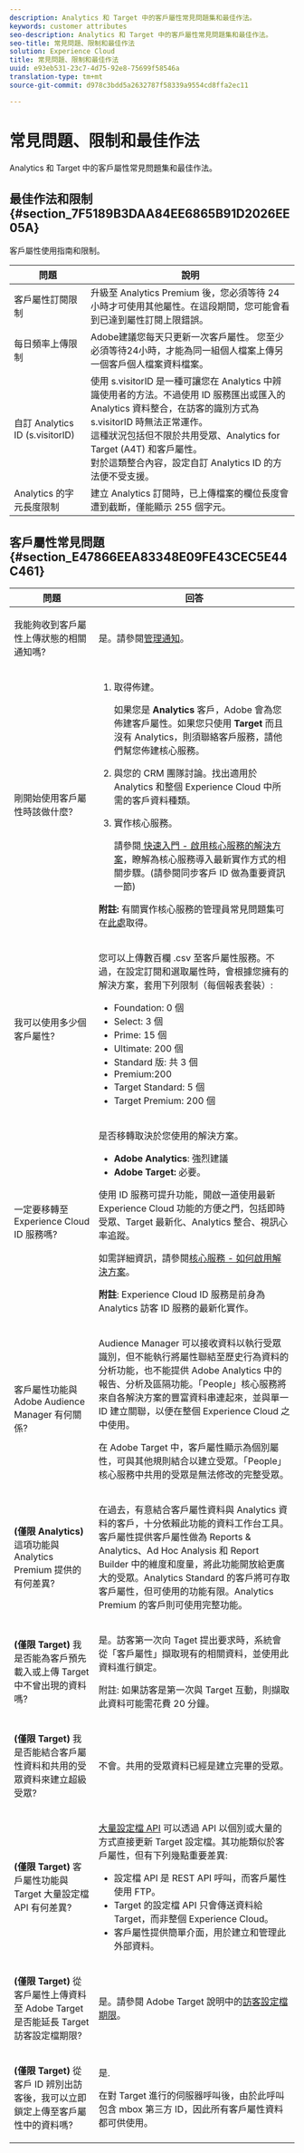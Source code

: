 ```yaml
---
description: Analytics 和 Target 中的客戶屬性常見問題集和最佳作法。
keywords: customer attributes
seo-description: Analytics 和 Target 中的客戶屬性常見問題集和最佳作法。
seo-title: 常見問題、限制和最佳作法
solution: Experience Cloud
title: 常見問題、限制和最佳作法
uuid: e93eb531-23c7-4d75-92e8-75699f58546a
translation-type: tm+mt
source-git-commit: d978c3bdd5a2632787f58339a9554cd8ffa2ec11

---
```



# 常見問題、限制和最佳作法

Analytics 和 Target 中的客戶屬性常見問題集和最佳作法。

## 最佳作法和限制 {#section_7F5189B3DAA84EE6865B91D2026EE05A}

客戶屬性使用指南和限制。

| 問題 | 說明 |
|--- |--- |
| 客戶屬性訂閱限制 | 升級至 Analytics Premium 後，您必須等待 24 小時才可使用其他屬性。在這段期間，您可能會看到已達到屬性訂閱上限錯誤。 |
| 每日頻率上傳限制 | Adobe建議您每天只更新一次客戶屬性。 您至少必須等待24小時，才能為同一組個人檔案上傳另一個客戶個人檔案資料檔案。 |
| 自訂 Analytics ID (s.visitorID) | 使用  s.visitorID 是一種可讓您在 Analytics 中辨識使用者的方法。不過使用 ID 服務匯出或匯入的 Analytics 資料整合，在訪客的識別方式為 s.visitorID 時無法正常運作。<br>這種狀況包括但不限於共用受眾、Analytics for Target (A4T) 和客戶屬性。<br>對於這類整合內容，設定自訂 Analytics ID 的方法便不受支援。 |
| Analytics 的字元長度限制 | 建立 Analytics 訂閱時，已上傳檔案的欄位長度會遭到截斷，僅能顯示 255 個字元。 |

## 客戶屬性常見問題 {#section_E47866EEA83348E09FE43CEC5E44C461}

<table id="table_88631069013B408EBB0A810657662B36"> 
 <thead> 
  <tr> 
   <th colname="col1" class="entry"> 問題 </th> 
   <th colname="col2" class="entry"> 回答 </th> 
  </tr> 
 </thead>
 <tbody> 
  <tr> 
   <td colname="col1"> <p>我能夠收到客戶屬性上傳狀態的相關通知嗎? </p> </td> 
   <td colname="col2"> <p>是。請參閱<a href="../admin-getting-started/organizations.md#concept_0105453AD71847B8BFCAF4A40915F157" format="dita" scope="local">管理通知</a>。 </p> </td> 
  </tr> 
  <tr> 
   <td colname="col1"> <p> 剛開始使用客戶屬性時該做什麼? </p> </td> 
   <td colname="col2"> 
    <ol id="ol_1FACEF0990B6486B8DE86245D17695A8"> 
     <li id="li_F0C1542853684F8591FDC1B441D31A56"> <p>取得佈建。 </p> <p>如果您是 <b>Analytics</b> 客戶，Adobe 會為您佈建客戶屬性。如果您只使用 <b>Target</b> 而且沒有 Analytics，則須聯絡客戶服務，請他們幫您佈建核心服務。 </p> </li> 
     <li id="li_444FEDEE4B7244F79BA847662F5B17CB"> <p>與您的 CRM 團隊討論。找出適用於 Analytics 和整個 Experience Cloud 中所需的客戶資料種類。 </p> </li> 
     <li id="li_32D4AAF8C29748A78801A0E1BFB37AF5"> <p>實作核心服務。 </p> <p>請參閱<a href="../core-services/core-services.md#concept_07ED1D5C64234E77976E6D572E78FB9C" format="dita" scope="local"> 快速入門 - 啟用核心服務的解決方案</a>，瞭解為核心服務導入最新實作方式的相關步驟。(請參閱同步客戶 ID 做為重要資訊一節) </p> </li> 
    </ol> <p> <b>附註:</b> 有關實作核心服務的管理員常見問題集可在<a href="../admin-getting-started/faq.md#concept_13219B4E51784577B6FF78AAA203DE91" format="dita" scope="local">此處</a>取得。 </p> </td> 
  </tr> 
  <tr> 
   <td colname="col1"> <p> 我可以使用多少個客戶屬性? </p> </td> 
   <td colname="col2"> <p>您可以上傳數百欄 <span class="filepath">.csv</span> 至客戶屬性服務。不過，在設定訂閱和選取屬性時，會根據您擁有的解決方案，套用下列限制（每個報表套裝）:</p> <p> 
     <ul>
     <li>Foundation: 0 個</li>
     <li>Select: 3 個</li>
     <li>Prime: 15 個</li>
     <li>Ultimate: 200 個</li>
     <li>Standard 版: 共 3 個</li>
     <li>Premium:200</li>
     <li>Target Standard: 5 個</li>
     <li>Target Premium: 200 個</li></ul>
     </td> 
  </tr> 
  <tr> 
   <td colname="col1"> <p>一定要移轉至 Experience Cloud ID 服務嗎? </p> </td> 
   <td colname="col2"> <p>是否移轉取決於您使用的解決方案。 </p> <p> 
     <ul id="ul_9C473434B5DA4C6299AAB209DEDFCDE7"> 
      <li id="li_8BC10EB2825F4ADF8CA61F71D4994A28"> <b>Adobe Analytics</b>: 強烈建議 </li> 
      <li id="li_56F518E3F3DF4C93B6F7EF3B40ACC52F"> <b>Adobe Target:</b> 必要。 </li> 
     </ul> </p> <p>使用 ID 服務可提升功能，開啟一道使用最新 Experience Cloud 功能的方便之門，包括即時受眾、Target 最新化、Analytics 整合、視訊心率追蹤。 </p> <p>如需詳細資訊，請參閱<a href="../core-services/core-services.md#concept_07ED1D5C64234E77976E6D572E78FB9C" format="dita" scope="local">核心服務 - 如何啟用解決方案</a>。 </p> <p> <b>附註</b>: <span class="term">Experience Cloud ID 服務</span>是前身為 <span class="term">Analytics 訪客 ID 服務</span>的最新化實作。 </p> </td> 
  </tr> 
  <tr> 
   <td colname="col1"> <p>客戶屬性功能與 Adobe Audience Manager 有何關係? </p> </td> 
   <td colname="col2"> <p>Audience Manager 可以接收資料以執行受眾識別，但不能執行將屬性聯結至歷史行為資料的分析功能，也不能提供 Adobe Analytics 中的報告、分析及區隔功能。「People」核心服務將來自各解決方案的豐富資料串連起來，並與單一 ID 建立關聯，以便在整個 Experience Cloud 之中使用。 </p> <p> 在 Adobe Target 中，客戶屬性顯示為個別屬性，可與其他規則結合以建立受眾。「People」核心服務中共用的受眾是無法修改的完整受眾。 </p> </td> 
  </tr> 
  <tr> 
   <td colname="col1"> <p> <b>(僅限 Analytics) </b>這項功能與 Analytics Premium 提供的有何差異? </p> </td> 
   <td colname="col2"> <p>在過去，有意結合客戶屬性資料與 Analytics 資料的客戶，十分依賴此功能的資料工作台工具。客戶屬性提供客戶屬性做為 Reports &amp; Analytics、Ad Hoc Analysis 和 Report Builder 中的維度和度量，將此功能開放給更廣大的受眾。Analytics Standard 的客戶將可存取客戶屬性，但可使用的功能有限。Analytics Premium 的客戶則可使用完整功能。 </p> </td> 
  </tr> 
  <tr> 
   <td colname="col1"> <p> <b>(僅限 Target)</b> 我是否能為客戶預先載入或上傳 Target 中不曾出現的資料嗎? </p> </td> 
   <td colname="col2"> <p> 是。訪客第一次向 Taget 提出要求時，系統會從「客戶屬性」擷取現有的相關資料，並使用此資料進行鎖定。 </p> <p> <p>附註: 如果訪客是第一次與 Target 互動，則擷取此資料可能需花費 20 分鐘。 </p> </p> </td> 
  </tr> 
  <tr> 
   <td colname="col1"> <p> <b>(僅限 Target)</b> 我是否能結合客戶屬性資料和共用的受眾資料來建立超級受眾? </p> </td> 
   <td colname="col2"> <p>不會。共用的受眾資料已經是建立完畢的受眾。 </p> </td> 
  </tr> 
  <tr> 
   <td colname="col1"> <p> <b>(僅限 Target) </b>客戶屬性功能與 Target 大量設定檔 API 有何差異? </p> </td> 
   <td colname="col2"> <p> <a href="https://www.adobe.io/apis/experiencecloud/target.html" format="https" scope="external">大量設定檔 API</a> 可以透過 API 以個別或大量的方式直接更新 Target 設定檔。其功能類似於客戶屬性，但有下列幾點重要差異: </p> 
    <ul id="ul_5AAA4A8497C04F50A8AAA9F776BB868E"> 
     <li id="li_B20AEA397F3B4C86A1140CDA61ABD575">設定檔 API 是 REST API 呼叫，而客戶屬性使用 FTP。 </li> 
     <li id="li_7FBE428EF5D34B6AA09B6368E8210344">Target 的設定檔 API 只會傳送資料給 Target，而非整個 Experience Cloud。 </li> 
     <li id="li_CBB4D3FAF53944E0A066A4AD9F9C8760">客戶屬性提供簡單介面，用於建立和管理此外部資料。 </li> 
    </ul> </td> 
  </tr> 
  <tr> 
   <td colname="col1"> <p> <b>(僅限 Target)</b> 從客戶屬性上傳資料至 Adobe Target 是否能延長 Target 訪客設定檔期限? </p> </td> 
   <td colname="col2"> <p>是。請參閱 Adobe Target 說明中的<a href="https://docs.adobe.com/content/help/en/target/using/audiences/visitor-profiles/visitor-profile.html" format="https" scope="external">訪客設定檔期限</a>。 </p> </td> 
  </tr> 
  <tr> 
   <td colname="col1"> <p> <b> (僅限 Target)</b> 從客戶 ID 辨別出訪客後，我可以立即鎖定上傳至客戶屬性中的資料嗎? </p> </td> 
   <td colname="col2"> <p>是. </p> <p>在對 Target 進行的伺服器呼叫後，由於此呼叫包含 mbox 第三方 ID，因此所有客戶屬性資料都可供使用。 </p> </td> 
  </tr> 
 </tbody> 
</table>
